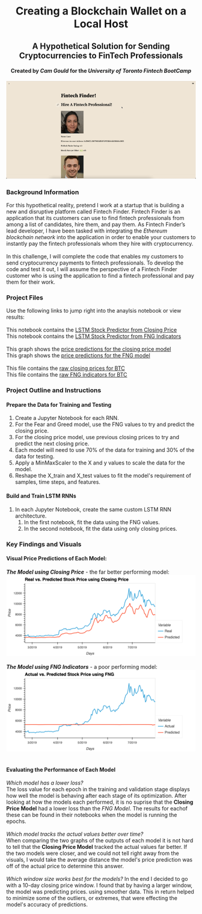 <h1 align="center">Creating a Blockchain Wallet on a Local Host</h1>
<h2 align="center">A Hypothetical Solution for Sending Cryptocurrencies to FinTech Professionals</h2>
<h4 align="center"> Created by <em>Cam Gould</em> for the <em>University of Toronto Fintech BootCamp</em> </h4>

<p align="center">
  <img
    src="https://github.com/CamGould/Blockchain_Wallets/blob/main/Supplemental/Streamlit_gif.gif?raw=true"
  >
</p>

### Background Information
For this hypothetical reality, pretend I work at a startup that is building a new and disruptive platform called Fintech Finder. Fintech Finder is an application that its customers can use to find fintech professionals from among a list of candidates, hire them, and pay them. As Fintech Finder’s lead developer, I have been tasked with integrating the *Ethereum blockchain network* into the application in order to enable your customers to instantly pay the fintech professionals whom they hire with cryptocurrency.
<br>
<br>
In this challenge, I will complete the code that enables my customers to send cryptocurrency payments to fintech professionals. To develop the code and test it out, I will assume the perspective of a Fintech Finder customer who is using the application to find a fintech professional and pay them for their work.
<br>
### Project Files
Use the following links to jump right into the anaylsis notebook or view results:
<br>
<br>
This notebook contains the [LSTM Stock Predictor from Closing Price](https://github.com/CamGould/Deep_Learning_using_LSTM/blob/main/Coding%20Notebooks/%5B1%5DLSTM_Stock_Predictor_Closing.ipynb)
<br>
This notebook contains the [LSTM Stock Predictor from FNG Indicators](https://github.com/CamGould/Deep_Learning_using_LSTM/blob/main/Coding%20Notebooks/%5B2%5DLSTM_Stock_Predictor_FNG.ipynb)
<br>
<br>
This graph shows the [price predictions for the closing price model](https://github.com/CamGould/Deep_Learning_using_LSTM/blob/main/Supplemental/Closing_graph.png)
<br>
This graph shows the [price predictions for the FNG model](https://github.com/CamGould/Deep_Learning_using_LSTM/blob/main/Supplemental/FNG_graph.png)
<br>
<br>
This file contains the [raw closing prices for BTC](https://github.com/CamGould/Deep_Learning_using_LSTM/blob/main/Supplemental/btc_historic.csv)
<br>
This file contains the [raw FNG indicators for BTC](https://github.com/CamGould/Deep_Learning_using_LSTM/blob/main/Supplemental/btc_sentiment.csv)

### Project Outline and Instructions
#### Prepare the Data for Training and Testing
1. Create a Jupyter Notebook for each RNN.
2. For the Fear and Greed model, use the FNG values to try and predict the closing price.
3. For the closing price model, use previous closing prices to try and predict the next closing price. 
4. Each model will need to use 70% of the data for training and 30% of the data for testing.
5. Apply a MinMaxScaler to the X and y values to scale the data for the model.
6. Reshape the X_train and X_test values to fit the model's requirement of samples, time steps, and features.

#### Build and Train LSTM RNNs
1. In each Jupyter Notebook, create the same custom LSTM RNN architecture. 
    1. In the first notebook, fit the data using the FNG values. 
    2. In the second notebook, fit the data using only closing prices.

###  Key Findings and Visuals 
#### Visual Price Predictions of Each Model:
***The Model using Closing Price*** - the far better performing model:
<br>
![](https://github.com/CamGould/Deep_Learning_using_LSTM/blob/main/Supplemental/Closing_graph.png?raw=true)
<br>
<br>
***The Model using FNG Indicators*** - a poor performing model:
<br>
![](https://github.com/CamGould/Deep_Learning_using_LSTM/blob/main/Supplemental/FNG_graph.png?raw=true)
<br>
<br>

#### Evaluating the Performance of Each Model

*Which model has a lower loss?*
<br> 
The loss value for each epoch in the training and validation stage displays how well the model is behaving after each stage of its optimization. After looking at how the models each performed, it is no suprise that the **Closing Price Model** had a lower loss than the *FNG Model*. The results for eachof these can be found in their notebooks when the model is running the epochs.
<br>
<br>
*Which model tracks the actual values better over time?*
<br>
When comparing the two graphs of the outputs of each model it is not hard to tell that the **Closing Price Model** tracked the actual values far better. If the two models were closer, and we could not tell right away from the visuals, I would take the average distance the model's price prediction was off of the actual price to determine this answer.
<br>
<br>
*Which window size works best for the models?*
In the end I decided to go with a 10-day closing price window. I found that by having a larger window, the model was predicting prices. using smoother data. This in return helped to minimize some of the outliers, or extremes, that were effecting the model's accuracy of predictions.
